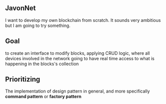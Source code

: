 ## JavonNet
I want to develop my own blockchain from scratch. It sounds very ambitious but I am going to try something.
## Goal
to create an interface to modify blocks, applying CRUD logic, where all devices involved in the network going to have real time access to what is happening in the blocks's collection 
## Prioritizing
The implementation of design pattern in general, and more specifically **command pattern** or **factory pattern**
